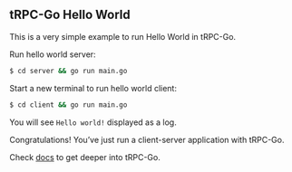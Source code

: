 ## tRPC-Go Hello World

This is a very simple example to run Hello World in tRPC-Go.

Run hello world server:
```bash
$ cd server && go run main.go
```

Start a new terminal to run hello world client:
```bash
$ cd client && go run main.go
```
You will see `Hello world!` displayed as a log.

Congratulations! You’ve just run a client-server application with tRPC-Go.

Check [docs](/docs) to get deeper into tRPC-Go.
